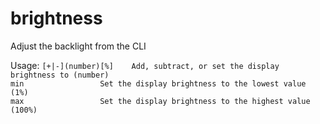 # brightness

Adjust the backlight from the CLI

Usage:
`[+|-](number)[%]    Add, subtract, or set the display brightness to (number)`  
`min                 Set the display brightness to the lowest value (1%)`  
`max                 Set the display brightness to the highest value (100%)`  
